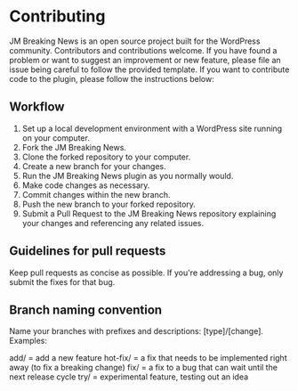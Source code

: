 # Contributing

JM Breaking News is an open source project built for the WordPress community. Contributors and contributions welcome. If you have found a problem or want to suggest an improvement or new feature, please file an issue being careful to follow the provided template. If you want to contribute code to the plugin, please follow the instructions below:

## Workflow
1. Set up a local development environment with a WordPress site running on your computer.
1. Fork the JM Breaking News.
1. Clone the forked repository to your computer.
1. Create a new branch for your changes.
1. Run the JM Breaking News plugin as you normally would.
1. Make code changes as necessary.
1. Commit changes within the new branch.
1. Push the new branch to your forked repository.
1. Submit a Pull Request to the JM Breaking News repository explaining your changes and referencing any related issues.

## Guidelines for pull requests
Keep pull requests as concise as possible. If you're addressing a bug, only submit the fixes for that bug.

## Branch naming convention
Name your branches with prefixes and descriptions: [type]/[change]. Examples:

add/ = add a new feature
hot-fix/ = a fix that needs to be implemented right away (to fix a breaking change)
fix/ = a fix to a bug that can wait until the next release cycle
try/ = experimental feature, testing out an idea